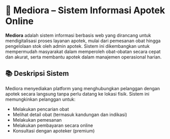 # 💊 Mediora – Sistem Informasi Apotek Online

**Mediora** adalah sistem informasi berbasis web yang dirancang untuk mendigitalisasi proses layanan apotek, mulai dari pemesanan obat hingga pengelolaan stok oleh admin apotek. Sistem ini dikembangkan untuk mempermudah masyarakat dalam memperoleh obat-obatan secara cepat dan akurat, serta membantu apotek dalam manajemen operasional harian.

## 📚 Deskripsi Sistem

Mediora menyediakan platform yang menghubungkan pelanggan dengan apotek secara langsung tanpa perlu datang ke lokasi fisik. Sistem ini memungkinkan pelanggan untuk:
- Melakukan pencarian obat
- Melihat detail obat (termasuk kandungan dan indikasi)
- Melakukan pemesanan
- Melakukan pembayaran secara online
- Konsultasi dengan apoteker (premium)
